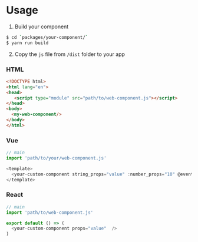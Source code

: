 # Usage 

1. Build your component

```bash
$ cd `packages/your-component/`
$ yarn run build
```

2. Copy the `js` file from `/dist` folder to your app
             
### HTML
```html
<!DOCTYPE html>
<html lang="en">
<head>
   <script type="module" src="path/to/web-component.js"></script> 
</head>
<body>
  <my-web-component/>
</body>
</html>

```

### Vue 

```js
// main
import 'path/to/your/web-component.js'

<template>
  <your-custom-component string_props="value" :number_props="10" @event-name="myHandler"  />
</template>
```

### React 

```js
// main
import 'path/to/web-component.js'

export default () => (
  <your-custom-component props="value"  />
)

```

